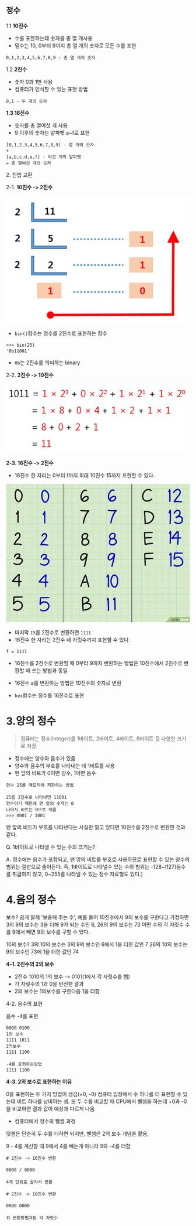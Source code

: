 ## 정수

1.1 <b>10진수</b>

* 수를 표한하는데 숫자를 총 열 개사용
* 밑수는 10, 0부터 9까지 총 열 개의 숫자로 모든 수를 표현

```
0,1,2,3,4,5,6,7,8,9 - 총 열 개의 숫자
```

1.2 <b>2진수</b>

* 숫자 0과 1만 사용
* 컴퓨터가 인식할 수 있는 표현 방법

```
0,1 - 두 개의 숫자
```

 <b>1.3 16진수</b>

* 숫자를 총 열여섯 개 사용
* 9 이후의 숫자는 알파벳 a~f로 표현
 
```
[0,1,2,3,4,5,6,7,8,9] - 열 개의 숫자
+
[a,b,c,d,e,f] - 여섯 개의 알파벳
= 총 열여섯 개의 숫자
```

2\. 진법 교환

2-1. <b>10진수 -> 2진수</b>

<img src="./img/2_10.png">

* `bin()`함수는 정수를 2진수로 표현하는 함수
 
```
>>> bin(25)
'0b11001' 
```
* `0b`는 2진수를 의미하는 binary

2-2. <b>2진수 -> 10진수</b>

<img src="./img/10_2.png">


<b>2-3. 16진수 -> 2진수</b>

* 16진수 한 자리는 0부터 f까지 최대 10진수 15까지 표현할 수 있다.

<img src='./img/8_16.jpg'>

* 마지막 `15`를 2진수로 변환하면 `1111`
* 16진수 한 자리는 2진수 네 자릿수까지 표현할 수 있다.

```
f = 1111
```

* 16진수를 2진수로 변환할 때 0부터 9까지 변환하는 방법은 10진수에서 2진수로 변환할 때 쓰는 방법과 동일

* 16진수 a를 변환하는 방법은 10진수의 숫자로 변환
* `hex`함수는 정수를 16진수로 표현

# 3\.양의 정수
> 컴퓨터는  정수(integer)를 1바이트, 2바이트, 4바이트, 8바이트 등 다양한 크기로 저장

* 정수에는 양수와 음수가 있음
* 양수와 음수의 부호를 나타내는 데 1비트를 사용
* 맨 앞의 비트가 0이면 양수, 1이면 음수

```
양수 25를 메모리에 저장하는 방법

25를 2진수로 나타내면 11001
양수이기 때문에 맨 앞의 숫자는 0
나머지 비트는 0으로 채움
>>> 0001 / 1001
```
맨 앞의 비트가 부호를 나타낸다는 사실만 알고 있다면 10진수를 2진수로 변환한 것과 같다.

Q. 1바이트로 나타낼 수 있는 수의 크기는?


A. 정수에는 음수가 포함되고, 맨 앞의 비트를 부호로 사용하므로 표현할 수 있는 양수의 범위는 절반으로 줄어든다. 즉, 1바이트로 나타낼수 있는 수의 범위는 \-128~\127(음수를 취급하지 않고, 0~255를 나타낼 수 있는 정수 자료형도 있다.)


# 4\.음의 정수
보수? 쉽게 말해 '보충해 주는 수', 예를 들어 10진수에서 9의 보수를 구한다고 가정하면 3의 9의 보수는 3을 더해 9가 되는 수인 6, 26의 9의 보수는 73 어떤 수의 각 자릿수 수를 9에서 빼면 9의 보수를 구할 수 있다.
 
10의 보수? 3의 10의 보수는 3의 9의 보수인 6에서 1을 더한 값인 7
26의 10의 보수는 9의 보수인 73에 1을 더한 값인 74

<b>4-1. 2진수의 2의 보수</b>

* 2진수 1010의 1의 보수 -> 0101(1에서 각 자릿수를 뺌)
* 각 자릿수의 1과 0을 반전한 결과
* 2의 보수는 1의보수를 구한다음 1을 더함

4-2. 음수의 표현

음수 -4를 표현

```
0000 0100
1의 보수
1111 1011
2의보수
1111 1100

-4를 표현하는방법
1111 1100
```

<b>4-3. 2의 보수로 표현하는 이유</b>

0을 표현하는 두 가지 방법이 생김(+0, -0) 컴퓨터 입장에서 수 하나를 더 표현할 수 있는데 비트 하나를 낭비하는 셈. 또 두 수를 비교할 때 CPU에서 뺄셈을 하는데 +0과 -0을 비교하면 결과 값이 예상과 다르게 나옴

* 컴퓨터에서 정수의 뺄셈 과정

덧셈은 단순히 두 수를 더하면 되지만, 뺄셈은 2의 보수 개념을 활용,

9 - 4를 계산할 때 9에서 4를 빼는게 아니라 9와 -4를 더함

```
# 2진수 -> 16진수 변환

0000 / 0000

4개 단위로 잘라서 변환

# 2진수 -> 10진수 변환

0000 0000

위 변환방법처럼 각 자릿수
``` 


 
